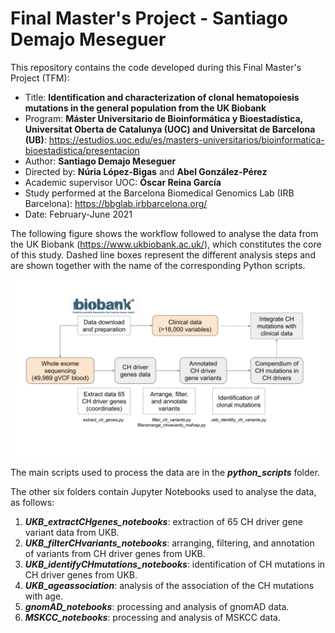 # Final Master's Project - Santiago Demajo Meseguer

This repository contains the code developed during this Final Master's Project (TFM):

- Title: **Identification and characterization of clonal hematopoiesis mutations in the general population from the UK Biobank**
- Program: **Máster Universitario de Bioinformática y Bioestadística, Universitat Oberta de Catalunya (UOC) and Universitat de Barcelona (UB)**: https://estudios.uoc.edu/es/masters-universitarios/bioinformatica-bioestadistica/presentacion
- Author: **Santiago Demajo Meseguer**
- Directed by: **Núria López-Bigas** and **Abel González-Pérez**
- Academic supervisor UOC: **Óscar Reina García**
- Study performed at the Barcelona Biomedical Genomics Lab (IRB Barcelona): https://bbglab.irbbarcelona.org/
- Date: February-June 2021

The following figure shows the workflow followed to analyse the data from the UK Biobank (https://www.ukbiobank.ac.uk/), which constitutes the core of this study. Dashed line boxes represent the different analysis steps and are shown together with the name of the corresponding Python scripts.

![alt text](Methods_diagram.svg "Methods diagram")

The main scripts used to process the data are in the ***python_scripts*** folder.

The other six folders contain Jupyter Notebooks used to analyse the data, as follows:

1. ***UKB_extractCHgenes_notebooks***: extraction of 65 CH driver gene variant data from UKB.
2. ***UKB_filterCHvariants_notebooks***: arranging, filtering, and annotation of variants from CH driver genes from UKB.
3. ***UKB_identifyCHmutations_notebooks***: identification of CH mutations in CH driver genes from UKB.
4. ***UKB_ageassociation***: analysis of the association of the CH mutations with age.
5. ***gnomAD_notebooks***: processing and analysis of gnomAD data.
6. ***MSKCC_notebooks***: processing and analysis of MSKCC data.
